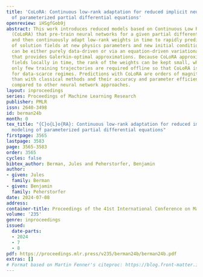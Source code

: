 ```yaml
---
title: 'CoLoRA: Continuous low-rank adaptation for reduced implicit neural modeling
  of parameterized partial differential equations'
openreview: iHSgfGob9j
abstract: This work introduces reduced models based on Continuous Low Rank Adaptation
  (CoLoRA) that pre-train neural networks for a given partial differential equation
  and then continuously adapt low-rank weights in time to rapidly predict the evolution
  of solution fields at new physics parameters and new initial conditions. The adaptation
  can be either purely data-driven or via an equation-driven variational approach
  that provides Galerkin-optimal approximations. Because CoLoRA approximates solution
  fields locally in time, the rank of the weights can be kept small, which means that
  only few training trajectories are required offline so that CoLoRA is well suited
  for data-scarce regimes. Predictions with CoLoRA are orders of magnitude faster
  than with classical methods and their accuracy and parameter efficiency is higher
  compared to other neural network approaches.
layout: inproceedings
series: Proceedings of Machine Learning Research
publisher: PMLR
issn: 2640-3498
id: berman24b
month: 0
tex_title: "{C}o{L}o{RA}: Continuous low-rank adaptation for reduced implicit neural
  modeling of parameterized partial differential equations"
firstpage: 3565
lastpage: 3583
page: 3565-3583
order: 3565
cycles: false
bibtex_author: Berman, Jules and Peherstorfer, Benjamin
author:
- given: Jules
  family: Berman
- given: Benjamin
  family: Peherstorfer
date: 2024-07-08
address:
container-title: Proceedings of the 41st International Conference on Machine Learning
volume: '235'
genre: inproceedings
issued:
  date-parts:
  - 2024
  - 7
  - 8
pdf: https://proceedings.mlr.press/v235/berman24b/berman24b.pdf
extras: []
# Format based on Martin Fenner's citeproc: https://blog.front-matter.io/posts/citeproc-yaml-for-bibliographies/
---
```

